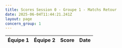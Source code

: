 ```yaml
---
title: Scores Session 0 - Groupe 1 - Matchs Retour
date: 2025-06-04T11:44:21.241Z
layout: page
concern_group: 1
---
```




| Équipe 1 | Équipe 2 | Score | Date |
|----------|----------|-------|------|

